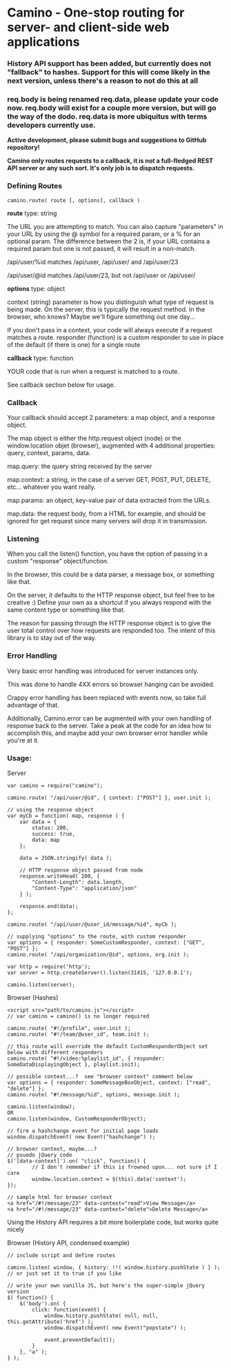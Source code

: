 # Camino - One-stop routing for server- and client-side web applications
### History API support has been added, but currently does not "fallback" to hashes.  Support for this will come likely in the next version, unless there's a reason to not do this at all
### req.body is being renamed req.data, please update your code now. req.body will exist for a couple more version, but will go the way of the dodo. req.data is more ubiquitus with terms developers currently use.

**Active development, please submit bugs and suggestions to GitHub repository!**

**Camino only routes requests to a callback, it is not a full-fledged REST API server or any such sort. It's only job is to dispatch requests.**

### Defining Routes
    camino.route( route [, options], callback )

**route**
type: string

The URL you are attempting to match. You can also capture "parameters" in your URL by using the @ symbol for a required param, or a % for an optional param. The difference between the 2 is, if your URL contains a required param but one is not passed, it will result in a non-match.

/api/user/%id matches /api/user, /api/user/ and /api/user/23

/api/user/@id matches /api/user/23, but not /api/user or /api/user/

**options**
type: object

context (string) parameter is how you distinguish what type of request is being made. On the server, this is typically the request method. In the browser, who knows? Maybe we'll figure something out one day...

If you don't pass in a context, your code will always execute if a request matches a route.
responder (function) is a custom responder to use in place of the default (if there is one) for a single route

**callback**
type: function

YOUR code that is run when a request is matched to a route.

See callback section below for usage.

<!-- Lastly, the responder param is an object you want to use in your code to send a message to the browser/server/anything else. It can be whatever you want and do whatever you want. On the server, it defaults to the HTTP response object so you can set headers, write data, anything else. This can be overriden on a route by route basis, or globally through the listen() function. See examples below. -->
### Callback
Your callback should accept 2 parameters: a map object, and a response object.

The map object is either the http.request object (node) or the window.location objet (browser), augmented with 4 additional properties: query, context, params, data.

map.query: the query string received by the server

map.context: a string, in the case of a server GET, POST, PUT, DELETE, etc... whatever you want really.

map.params: an object, key-value pair of data extracted from the URLs.

map.data: the request body, from a HTML for example, and should be ignored for get request since many servers will drop it in transmission.

### Listening
When you call the listen() function, you have the option of passing in a custom "response" object/function.

In the browser, this could be a data parser, a message box, or something like that.

On the server, it defaults to the HTTP response object, but feel free to be creative :) Define your own as a shortcut if you always respond with the same content type or something like that.

The reason for passing through the HTTP response object is to give the user total control over how requests are responded too. The intent of this library is to stay out of the way.

### Error Handling
Very basic error handling was introduced for server instances only.

This was done to handle 4XX errors so browser hanging can be avoided.

Crappy error handling has been replaced with events now, so take full advantage of that.

Additionally, Camino.error can be augmented with your own handling of response back to the server.  Take a peak at the code for an idea how to accomplish this, and maybe add your own browser error handler while you're at it.

### Usage:

Server

    var camino = require("camino");

    camino.route( "/api/user/@id", { context: ["POST"] }, user.init );

    // using the response object
    var myCb = function( map, response ) {
        var data = {
            status: 200,
            success: true,
            data: map
        };

        data = JSON.stringify( data );

        // HTTP response object passed from node
        response.writeHead( 200, {
            "Content-Length": data.length,
            "Content-Type": "application/json"
        } );

        response.end(data);
    };

    camino.route( "/api/user/@user_id/message/%id", myCb );

    // supplying "options" to the route, with custom responder
    var options = { responder: SomeCustomResponder, context: ["GET", "POST"] };
    camino.route( "/api/organization/@id", options, org.init );

    var http = require('http');
    var server = http.createServer().listen(31415, '127.0.0.1');

    camino.listen(server);

Browser (Hashes)

    <script src="path/to/camino.js"></script>
    // var camino = camino() is no longer required

    camino.route( "#!/profile", user.init );
    camino.route( "#!/team/@user_id", team.init );

    // this route will override the default CustomResponderObject set below with different responders
    camino.route( "#!/video:%playlist_id", { responder: SomeDataDisplayingObject }, playlist.init);

    // possible context...?  see "browser context" comment below
    var options = { responder: SomeMessageBoxObject, context: ["read", "delete"] };
    camino.route( "#!/message/%id", options, message.init );

    camino.listen(window);
    OR
    camino.listen(window, CustomResponderObject);

    // fire a hashchange event for initial page loads
    window.dispatchEvent( new Event("hashchange") );

    // browser context, maybe...?
    // psuedo jQuery code
    $('[data-context]').on( "click", function() {
            // I don't remember if this is frowned upon... not sure if I care
            window.location.context = $(this).data('context');
    });

    // sample html for browser context
    <a href="/#!/message/23" data-context="read">View Message</a>
    <a href="/#!/message/23" data-context="delete">Delete Message</a>

Using the History API requires a bit more boilerplate code, but works quite nicely

Browser (History API, condensed example)

    // include script and define routes

    camino.listen( window, { history: !!( window.history.pushState ) } ); // or just set it to true if you like

    // write your own vanilla JS, but here's the super-simple jQuery version
    $( function() {
        $('body').on( {
            click: function(event) {
                window.history.pushState( null, null, this.getAttribute('href') );
                window.dispatchEvent( new Event("popstate") );

                event.preventDefault();
            }
        }, "a" );
    } );